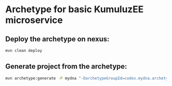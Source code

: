 # Archetype for basic KumuluzEE microservice

## Deploy the archetype on nexus:
```bash
mvn clean deploy
```

## Generate project from the archetype:
```bash
mvn archetype:generate -P mydna "-DarchetypeGroupId=codes.mydna.archetype" "-DarchetypeArtifactId=rest-service" "-DarchetypeVersion=1.0.2" "-DgroupId=codes.mydna" "-DartifactId=new-service" "-Dversion=1.0.0-SNAPSHOT"
```